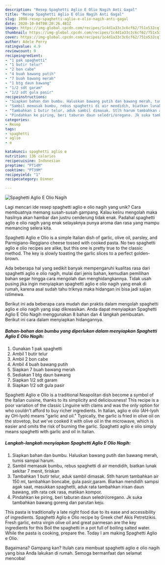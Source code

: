 ```yaml
---
description: "Resep Spaghetti Aglio E Olio Nagih Anti Gagal"
title: "Resep Spaghetti Aglio E Olio Nagih Anti Gagal"
slug: 1098-resep-spaghetti-aglio-e-olio-nagih-anti-gagal
date: 2020-10-04T00:20:26.481Z
image: https://img-global.cpcdn.com/recipes/1c4d1a33c3c6cf62/751x532cq70/spaghetti-aglio-e-olio-nagih-foto-resep-utama.jpg
thumbnail: https://img-global.cpcdn.com/recipes/1c4d1a33c3c6cf62/751x532cq70/spaghetti-aglio-e-olio-nagih-foto-resep-utama.jpg
cover: https://img-global.cpcdn.com/recipes/1c4d1a33c3c6cf62/751x532cq70/spaghetti-aglio-e-olio-nagih-foto-resep-utama.jpg
author: Adele Perry
ratingvalue: 4.9
reviewcount: 9
recipeingredient:
- "1 pak spaghetti"
- "1 butir telur"
- "2 bon cabe"
- "4 buah bawang putih"
- "7 buah bawang merah"
- "1 btg daun bawang"
- "1/2 sdt garam"
- "1/2 sdt gula pasir"
recipeinstructions:
- "Siapkan bahan dan bumbu. Haluskan bawang putih dan bawang merah, tumis sampai harum."
- "Sambil memasak bumbu, rebus spaghetti di air mendidih, biatkan lunak sekitar 7 menit, tiriskan"
- "Tambahkan 1 butir telur, aduk sambil dimasak. Stlh harum tambahkan air 150 ml, tambahkan boncabe, gula pasir,garam. Biarkan mendidih sampsi agak saat, masukkan spaghetti, aduk rata tambahkan irisan daun bawang, stlh rata cek rasa, matikan kompor."
- "Pindahkan ke piring, beri taburan daun seledri/oregano. Jk suka tambahkan bawang goreng dan parutan keju."
categories:
- Resep
tags:
- spaghetti
- aglio
- e

katakunci: spaghetti aglio e 
nutrition: 136 calories
recipecuisine: Indonesian
preptime: "PT14M"
cooktime: "PT39M"
recipeyield: "1"
recipecategory: Dinner

---
```



![Spaghetti Aglio E Olio Nagih](https://img-global.cpcdn.com/recipes/1c4d1a33c3c6cf62/751x532cq70/spaghetti-aglio-e-olio-nagih-foto-resep-utama.jpg)

Lagi mencari ide resep spaghetti aglio e olio nagih yang unik? Cara membuatnya memang susah-susah gampang. Kalau keliru mengolah maka hasilnya akan hambar dan justru cenderung tidak enak. Padahal spaghetti aglio e olio nagih yang enak selayaknya punya aroma dan rasa yang mampu memancing selera kita.

Spaghetti Aglio e Olio is a simple Italian dish of garlic, olive oil, parsley, and Parmigiano-Reggiano cheese tossed with cooked pasta. No two spaghetti aglio e olio recipes are alike, but this one is pretty true to the classic method. The key is slowly toasting the garlic slices to a perfect golden-brown.

Ada beberapa hal yang sedikit banyak mempengaruhi kualitas rasa dari spaghetti aglio e olio nagih, mulai dari jenis bahan, kemudian pemilihan bahan segar hingga cara mengolah dan menghidangkannya. Tidak usah pusing jika ingin menyiapkan spaghetti aglio e olio nagih yang enak di rumah, karena asal sudah tahu triknya maka hidangan ini bisa jadi sajian istimewa.


Berikut ini ada beberapa cara mudah dan praktis dalam mengolah spaghetti aglio e olio nagih yang siap dikreasikan. Anda dapat menyiapkan Spaghetti Aglio E Olio Nagih menggunakan 8 bahan dan 4 langkah pembuatan. Berikut ini cara dalam menyiapkan hidangannya.

<!--inarticleads1-->

##### Bahan-bahan dan bumbu yang diperlukan dalam menyiapkan Spaghetti Aglio E Olio Nagih:

1. Gunakan 1 pak spaghetti
1. Ambil 1 butir telur
1. Ambil 2 bon cabe
1. Ambil 4 buah bawang putih
1. Siapkan 7 buah bawang merah
1. Sediakan 1 btg daun bawang
1. Siapkan 1/2 sdt garam
1. Siapkan 1/2 sdt gula pasir


Spaghetti Aglio e Olio is a traditional Neapolitan dish become a symbol of the Italian cuisine, thanks to its simplicity and deliciousness! This recipe is a poor variation of the classic Linguine with clams and was the only option for who couldn&#39;t afford to buy richer ingredients. In Italian, aglio e olio (AH-lyoh ay OH-lyoh) means &#34;garlic and oil.&#34; Typically, the garlic is fried in olive oil on the stovetop, but we&#39;ve cooked it with olive oil in the microwave, which is easier and omits the risk of burning the garlic. Spaghetti aglio e olio simply means spaghetti with garlic and oil in Italian. 

<!--inarticleads2-->

##### Langkah-langkah menyiapkan Spaghetti Aglio E Olio Nagih:

1. Siapkan bahan dan bumbu. Haluskan bawang putih dan bawang merah, tumis sampai harum.
1. Sambil memasak bumbu, rebus spaghetti di air mendidih, biatkan lunak sekitar 7 menit, tiriskan
1. Tambahkan 1 butir telur, aduk sambil dimasak. Stlh harum tambahkan air 150 ml, tambahkan boncabe, gula pasir,garam. Biarkan mendidih sampsi agak saat, masukkan spaghetti, aduk rata tambahkan irisan daun bawang, stlh rata cek rasa, matikan kompor.
1. Pindahkan ke piring, beri taburan daun seledri/oregano. Jk suka tambahkan bawang goreng dan parutan keju.


This pasta is traditionally a late night food due to its ease and accessibility of ingredients. Spaghetti Aglio e Olio recipe by Greek chef Akis Petretzikis. Fresh garlic, extra virgin olive oil and great parmesan are the key ingredients for this Boil the spaghetti in a pot full of boiling salted water. While the pasta is cooking, prepare the. Today I am making Spaghetti Aglio e Olio. 

Bagaimana? Gampang kan? Itulah cara membuat spaghetti aglio e olio nagih yang bisa Anda lakukan di rumah. Semoga bermanfaat dan selamat mencoba!
